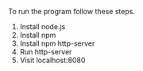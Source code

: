 To run the program follow these steps.

1. Install node.js
2. Install npm
3. Install npm http-server
4. Run http-server
5. Visit localhost:8080